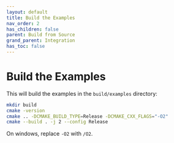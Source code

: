 ```yaml
---
layout: default
title: Build the Examples
nav_order: 2
has_children: false
parent: Build from Source
grand_parent: Integration
has_toc: false
---
```

# Build the Examples

This will build the examples in the `build/examples` directory:

```bash
mkdir build
cmake -version
cmake .. -DCMAKE_BUILD_TYPE=Release -DCMAKE_CXX_FLAGS="-O2"
cmake --build . -j 2 --config Release
```

On windows, replace `-O2` with `/O2`.




<!-- Generated with mdsplit: https://github.com/alandefreitas/mdsplit -->
